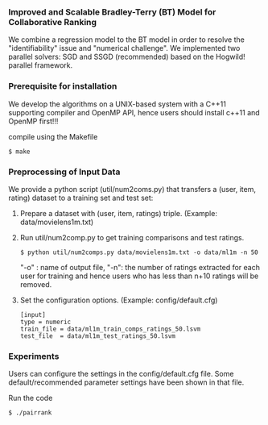 ### Improved and Scalable Bradley-Terry (BT) Model for Collaborative Ranking
We combine a regression model to the BT model in order to resolve the "identifiability" issue and "numerical challenge".
We implemented two parallel solvers: SGD and SSGD (recommended) based on the Hogwild! parallel framework.

### Prerequisite for installation 
We develop the algorithms on a UNIX-based system with a C++11 supporting compiler and OpenMP API, hence users should install c++11 and OpenMP first!!!

compile using the Makefile 
```
$ make
```

### Preprocessing of Input Data
We provide a python script (util/num2coms.py) that transfers a (user, item, rating) dataset to a training set and test set: 

1. Prepare a dataset with (user, item, ratings) triple. (Example: data/movielens1m.txt)

2. Run util/num2comp.py to get training comparisons and test ratings. 
    ``` 
    $ python util/num2comps.py data/movielens1m.txt -o data/ml1m -n 50
    ```   
    "-o" : name of output file, "-n": the number of ratings extracted for each user for training and hence users who has less than n+10 ratings will be removed.  

3. Set the configuration options. (Example: config/default.cfg)

    ```
    [input]
    type = numeric
    train_file = data/ml1m_train_comps_ratings_50.lsvm
    test_file  = data/ml1m_test_ratings_50.lsvm
    ```

### Experiments 
Users can configure the settings in the config/default.cfg file. Some default/recommended parameter settings have been shown in that file.

Run the code

    
    $ ./pairrank
    
